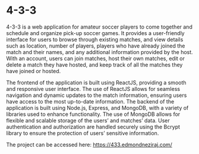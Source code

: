 # 4-3-3
4-3-3 is a web application for amateur soccer players to come together and schedule and organize pick-up soccer games. It provides a user-friendly interface for users to browse through existing matches, and view details such as location, number of players, players who have already joined the match and their names, and any additional information provided by the host. With an account, users can join matches, host their own matches, edit or delete a match they have hosted, and keep track of all the matches they have joined or hosted.

The frontend of the application is built using ReactJS, providing a smooth and responsive user interface. The use of ReactJS allows for seamless navigation and dynamic updates to the match information, ensuring users have access to the most up-to-date information. The backend of the application is built using Node.js, Express, and MongoDB, with a variety of libraries used to enhance functionality. The use of MongoDB allows for flexible and scalable storage of the users’ and matches’ data. User authentication and authorization are handled securely using the Bcrypt library to ensure the protection of users’ sensitive information.

The project can be accessed here: https://433.edmondneziraj.com/
